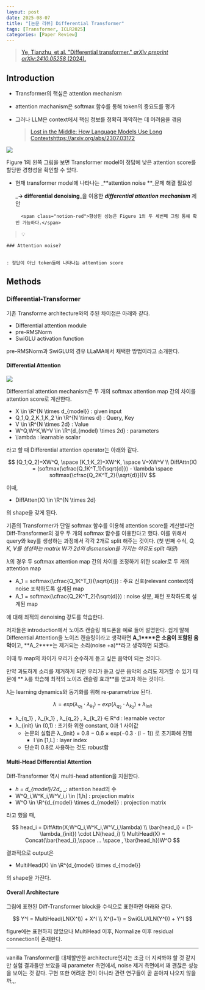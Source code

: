 ```yaml
---
layout: post
date: 2025-08-07
title: "[논문 리뷰] Differential Transformer"
tags: [Transformer, ICLR2025]
categories: [Paper Review]
---
```


> [Ye, Tianzhu, et al. "Differential transformer." ](https://arxiv.org/abs/2410.05258)[_arXiv preprint arXiv:2410.05258_](https://arxiv.org/abs/2410.05258)[ (2024).](https://arxiv.org/abs/2410.05258)



## Introduction

- Transformer의 핵심은 attention mechanism
- attention machanism은 softmax 함수를 통해 token의 중요도를 평가
- 그러나 LLM은 context에서 핵심 정보를 정확히 파악하는 데 어려움을 겪음

	> [Lost in the Middle: How Language Models Use Long Contextshttps://arxiv.org/abs/2307.03172](https://arxiv.org/abs/2307.03172)


![](https://prod-files-secure.s3.us-west-2.amazonaws.com/542b861c-36a8-4051-84e5-8804b6728dba/9083ea56-691a-4752-ae26-47f403431ac8/image.png?X-Amz-Algorithm=AWS4-HMAC-SHA256&X-Amz-Content-Sha256=UNSIGNED-PAYLOAD&X-Amz-Credential=ASIAZI2LB466QJDT4G7D%2F20251004%2Fus-west-2%2Fs3%2Faws4_request&X-Amz-Date=20251004T230101Z&X-Amz-Expires=3600&X-Amz-Security-Token=IQoJb3JpZ2luX2VjEM7%2F%2F%2F%2F%2F%2F%2F%2F%2F%2FwEaCXVzLXdlc3QtMiJGMEQCIGDjm587SkW%2BNqYOl%2F0py%2FiEnYVZiiXjlOXXEnWg7YBBAiBj64vE6RoFu6g72x1PXszCP7FShXbzr9rYvQJxDQYJNyr%2FAwhnEAAaDDYzNzQyMzE4MzgwNSIMXnPfkwPzOcnLeo4uKtwDBuUME423rpC88%2Bl4yJcXyFSHFGPwmDVEXGhGVMw5QE0hQMJmjM7RdchnZfgmbFspIBfBvG2f8NqMt%2Fda0yujG8CKVXvhawOVRGS%2BOYPHvjvGokgCxAuGVmQ3AQ%2FiORd0UQLnTX3NIVyLpoJtmcOOUZoxTqilb8CugX3XVYJji2E80ys4s9qOjCRhcGGg4xn3c7t2TguB3i%2BBQNXKasXuVEsC4BCROlf8D6bfi2g5cgIgc9B2KyFNQSNbTUpTdoxtw%2Fc%2FyoV1kfzyf%2B6n5kI%2B08iYw4cruaIZe3cSCtu%2B9%2Bt%2FEJ1U7%2FXaLtyR2GGlPW%2Bxun6qi7Z3wlpXlCSSlJjTvg2MzjlITgRK5%2FSBkZNZVVxrCu%2BXSe97%2FfxolRZqEKwW3EIQ6dNse8dTVzghAIBpsUSVb31qzVordeSTb38Ok57HsE%2BRwW2YQK5tlTJ9MY3jMiEITHBYhy20QBmWlH%2FavY3xf4NJlGhvphBcRAHBcyXTpA6hh4xEpQ4HY6lrcpNNr8Z1bL%2F%2BKFaQrPuR8kLbbtnVmthNjA5NXvIamnuiIEtgjHR3PHYxuNMQ20WWA7pB9VTaBkp%2FiSlftlz%2BI79zssPpTQvIQdkDK6KrouBxqIIS4IlevI6bZMctH7Aws6qGxwY6pgGXk0cJ9WaCchptgSnZHze0GwKj1msOGfTXr5M7sXiORh5O7gRkbsvcO7lSiAbbsv2DEfoCyhfCjpLXaFuc%2Bn7IuxpZCHOsyu2hKv96SdjGmFdnKzV2%2FxW7IRH7KGkn2XtvH7qU8%2Bd1dh5r7my8Rxxw51Dywg2iVRqJLXwX%2FyDTp1he9C8y8Y97PRjceEBPLydOZLNgDv0UJ6XajncefR1YdR2VBpah&X-Amz-Signature=20c0cff5e799b70999ba5009b03116c157f93ae07a42ddae045e1d977c9fbbc6&X-Amz-SignedHeaders=host&x-amz-checksum-mode=ENABLED&x-id=GetObject)


Figure 1의 왼쪽 그림을 보면 Transformer model이 정답에 낮은 attention score를 할당한 경향성을 확인할 수 있다.

- 현재 transformer model에 나타나는 _**attention noise **_문제 해결 필요성

	_**→ differential denoising**_을 이용한 _**differential attention mechanism**_ 제안


		<span class="notion-red">향상된 성능은 Figure 1의 두 세번째 그림 통해 확인 가능하다.</span>


> 💡 


	### Attention noise?


	: 정답이 아닌 token들에 나타나는 attention score



## Methods



### Differential-Transformer


기존 Transforme architecture와의 주된 차이점은 아래와 같다.

- Differential attention module
- pre-RMSNorm
- SwiGLU activation function

pre-RMSNorm과 SwiGLU의 경우 LLaMA에서 채택한 방법이라고 소개한다.



#### Differential Attention


![](https://prod-files-secure.s3.us-west-2.amazonaws.com/542b861c-36a8-4051-84e5-8804b6728dba/116d70b2-1963-4810-9167-f4c7d8a06e8f/image.png?X-Amz-Algorithm=AWS4-HMAC-SHA256&X-Amz-Content-Sha256=UNSIGNED-PAYLOAD&X-Amz-Credential=ASIAZI2LB466QJDT4G7D%2F20251004%2Fus-west-2%2Fs3%2Faws4_request&X-Amz-Date=20251004T230101Z&X-Amz-Expires=3600&X-Amz-Security-Token=IQoJb3JpZ2luX2VjEM7%2F%2F%2F%2F%2F%2F%2F%2F%2F%2FwEaCXVzLXdlc3QtMiJGMEQCIGDjm587SkW%2BNqYOl%2F0py%2FiEnYVZiiXjlOXXEnWg7YBBAiBj64vE6RoFu6g72x1PXszCP7FShXbzr9rYvQJxDQYJNyr%2FAwhnEAAaDDYzNzQyMzE4MzgwNSIMXnPfkwPzOcnLeo4uKtwDBuUME423rpC88%2Bl4yJcXyFSHFGPwmDVEXGhGVMw5QE0hQMJmjM7RdchnZfgmbFspIBfBvG2f8NqMt%2Fda0yujG8CKVXvhawOVRGS%2BOYPHvjvGokgCxAuGVmQ3AQ%2FiORd0UQLnTX3NIVyLpoJtmcOOUZoxTqilb8CugX3XVYJji2E80ys4s9qOjCRhcGGg4xn3c7t2TguB3i%2BBQNXKasXuVEsC4BCROlf8D6bfi2g5cgIgc9B2KyFNQSNbTUpTdoxtw%2Fc%2FyoV1kfzyf%2B6n5kI%2B08iYw4cruaIZe3cSCtu%2B9%2Bt%2FEJ1U7%2FXaLtyR2GGlPW%2Bxun6qi7Z3wlpXlCSSlJjTvg2MzjlITgRK5%2FSBkZNZVVxrCu%2BXSe97%2FfxolRZqEKwW3EIQ6dNse8dTVzghAIBpsUSVb31qzVordeSTb38Ok57HsE%2BRwW2YQK5tlTJ9MY3jMiEITHBYhy20QBmWlH%2FavY3xf4NJlGhvphBcRAHBcyXTpA6hh4xEpQ4HY6lrcpNNr8Z1bL%2F%2BKFaQrPuR8kLbbtnVmthNjA5NXvIamnuiIEtgjHR3PHYxuNMQ20WWA7pB9VTaBkp%2FiSlftlz%2BI79zssPpTQvIQdkDK6KrouBxqIIS4IlevI6bZMctH7Aws6qGxwY6pgGXk0cJ9WaCchptgSnZHze0GwKj1msOGfTXr5M7sXiORh5O7gRkbsvcO7lSiAbbsv2DEfoCyhfCjpLXaFuc%2Bn7IuxpZCHOsyu2hKv96SdjGmFdnKzV2%2FxW7IRH7KGkn2XtvH7qU8%2Bd1dh5r7my8Rxxw51Dywg2iVRqJLXwX%2FyDTp1he9C8y8Y97PRjceEBPLydOZLNgDv0UJ6XajncefR1YdR2VBpah&X-Amz-Signature=347294333bf48dfb590c8271c279259532904fddf5c6f888b2e58fd49b9c3587&X-Amz-SignedHeaders=host&x-amz-checksum-mode=ENABLED&x-id=GetObject)


Differential attention mechanism은 두 개의 softmax attention map 간의 차이를 attention score로 계산한다.

- X \in \R^{N \times d\_{model}} : given input
- Q\_1,Q\_2,K\_1,K\_2 \in \R^{N \times d} : Query, Key
- V \in \R^{N \times 2d} : Value
- W^Q,W^K,W^V \in \R^{d\_{model} \times 2d} : parameters
- \lambda : learnable scalar

라고 할 때 Differential attention operator는 아래와 같다.


$$
[Q_1;Q_2]=XW^Q, \space [K_1;K_2]=XW^K, \space V=XW^V \\
DiffAttn(X) = (softmax(\cfrac{Q_1K^T_1}{\sqrt{d}}) - \lambda \space softmax(\cfrac{Q_2K^T_2}{\sqrt{d}}))V
$$


이때,

- DiffAtten(X) \in \R^{N \times 2d}

의 shape을 갖게 된다.


기존의 Transformer가 단일 softmax 함수를 이용해 attention score를 계산했다면 Diff-Transformer의 경우 두 개의 softmax 함수를 이용한다고 했다. 이를 위해서 query와 key를 생성하는 과정에서 각각 2개로 split 해주는 것이다. <span class="notion-red">(첫 번째 수식, </span><span class="notion-red">_Q, K, V를 생성하는 matrix W가 2d의 dismension을 가지는 이유도 split 때문_</span><span class="notion-red">)</span>


 λ의 경우 두 softmax attention map 간의 차이를 조정하기 위한 scaler로 두 개의 attention map

- A\_1 = softmax(\cfrac{Q\_1K^T\_1}{\sqrt{d}}) : 주요 신호(relevant context)와 noise 포착하도록 설계된 map
- A\_1 = softmax(\cfrac{Q\_2K^T\_2}{\sqrt{d}}) : noise 성분, 패턴 포착하도록 설계된 map 

에 대해 최적의 denoising 강도를 학습한다.


저자들은 introduction에서 노이즈 캔슬링 헤드폰을 예로 들어 설명한다. 쉽게 말해 Differential Attention을 노이즈 캔슬링이라고 생각하면 **A\_1****은 소음이 포함된 음악**이고, **A\_2****는 제거되는 소리(noise +a)**라고 생각하면 되겠다. 


이때 두 map의 차이가 우리가 순수하게 듣고 싶은 음악이 되는 것이다. 


만약 과도하게 소리를 제거하게 되면 우리가 듣고 싶은 음악의 소리도 제거할 수 있기 때문에 ** λ를 학습해 최적의 노이즈 캔슬링 효과**를 얻고자 하는 것이다.


λ는 learning dynamics와 동기화를 위해 re-parametrize 된다.


$$
\lambda = exp(\lambda_{q_1} \cdot \lambda_{k_1}) - exp(\lambda_{q_2} \cdot \lambda_{k_2}) + \lambda_{init}
$$

- λ\_{q\_1} , λ\_{k\_1} , λ\_{q\_2} , λ\_{k\_2} ∈ R^d : learnable vector
- λ\_{init} \in (0,1) : 초기화 위한 constant, 0과 1 사이값
	- 논문의 실험은 λ\_{init} = 0.8 − 0.6 × exp(−0.3 · (l − 1)) 로 초기화해 진행
		- l \in [1,L] : layer index
	- 단순히 0.8로 사용하는 것도 robust함


#### **Multi-Head Differential Attention**


Diff-Transformer 역시 multi-head attention을 지원한다.

- _h = d\_{model}/2d__ _: attention head의 수
- W^Q\_i,W^K\_i,W^V\_i,i \in [1,h] : projection matrix
- W^O \in \R^{d\_{model} \times d\_{model}} : projection matrix

라고 했을 때,


$$
head_i = DiffAttn(X;W^Q_i,W^K_i,W^V_i,\lambda) \\
\bar{head_i} = (1-\lambda_{init}) \cdot LN(head_i) \\
MultiHead(X) = Concat(\bar{head_i},\space ... \space , \bar{head_h})W^O
$$


결과적으로 output은

- MultiHead(X) \in \R^{d\_{model} \times d\_{model}}

의 shape을 가진다.



#### Overall Architecture


그림에 표현된 Diff-Transformer block을 수식으로 표현하면 아래와 같다.


$$
Y^l = MultiHead(LN(X^l)) + X^l \\
X^{l+1} = SwiGLU(LN(Y^l)) + Y^l
$$


figure에는 표현하지 않았으나 MultiHead 이후, Normalize 이후 residual connection이 존재한다.


---


vanilla Transformer를 대체할만한 architecture인지는 조금 더 지켜봐야 할 것 같지만 실험 결과들만 보았을 때 parameter 측면에서, noise 제거 측면에서 꽤 괜찮은 성능을 보이는 것 같다. 구현 또한 어려운 편이 아니라 관련 연구들이 곧 쏟아져 나오지 않을까,,,

